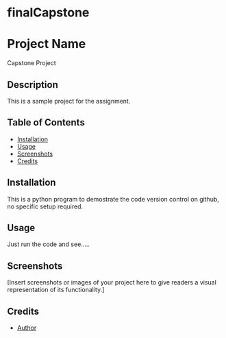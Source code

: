 # finalCapstone
# Project Name

Capstone Project

## Description

This is a sample project for the assignment.

## Table of Contents

- [Installation](#installation)
- [Usage](#usage)
- [Screenshots](#screenshots)
- [Credits](#credits)

## Installation

This is a python program to demostrate the code version control on github, no specific setup required.

## Usage
Just run the code and see.....


## Screenshots

[Insert screenshots or images of your project here to give readers a visual representation of its functionality.]


## Credits

- [Author](https://github.com/wingchuen)
